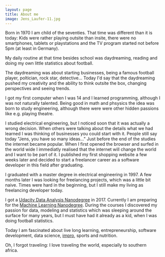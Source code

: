 ```yaml
---
layout: page
title: About me
image: Jens_Laufer-11.jpg
---
```



Born in 1970 I am child of the seventies. That time was different than it is today:
Kids were rather playing outsite than insite, there were no smartphones, tablets or playstations and the TV program started not before 5pm (at least in Germany).

My daily routine at that time besides school was daydreaming, reading and doing my own little statistics about football.

The daydreaming was about starting businesses, being a famous football player, poltician, rock star, detective... Today I'd say that the daydreaming pushed my creativity 
and the ability to think outsite the box, changing perspectives and seeing trends.

I got my first computer when I was 14 and I learned programming, although I was not naturally talented. Being good in math and phsysics the idea was born to study engineering, although there were 
were other hidden passions like e.g. playing theatre.

I studied electrical engineering, but I noticed soon that it was actually a wrong decision. When others were talking about the details what we had learned I was thinking of businesses 
 you could start with it. People still say today "Jens, you have so many ideas..."
Just before the end of the studies the internet became popular. When I first opened the browser and surfed 
in the world wide I immediatly realised that the internet will change the world and I want to be part of it. I published my first shopping website a few weeks later and decided to start a freelancer career as a software developer in this field after graduating.

I graduated with a master degree in electrical engineering in 1997. A few months later I was looking for freelancing projects, which was a little bit naive. Times were hard in the beginning, but I still make my living as freelancing developer today.

I got a [Udacity Data Analysis Nanodegree](https://eu.udacity.com/course/data-analyst-nanodegree--nd002?gclid=EAIaIQobChMItr_YwqHQ2gIVKb7tCh0GxA9rEAAYASAAEgJcH_D_BwE) in 2017. Currently I am preparing for the [Machine Learning Nanodegree](https://eu.udacity.com/course/machine-learning-engineer-nanodegree--nd009?gclid=EAIaIQobChMIoY-J-aHQ2gIVxjobCh19YAkqEAAYASAAEgKvf_D_BwE).
During the courses I discovered my passion for data, modeling and statistics which was sleeping around the surface for many years, but I must have had it already as a kid, when I was doing football statistics.

Today I am fascinated about live long learning, entrepreneurship, software development, data science, [impro](https://en.wikipedia.org/wiki/Improvisational_theatre), sports and nutrition. 

Oh, I forgot traveling: I love traveling the world, especially to southern africa.
